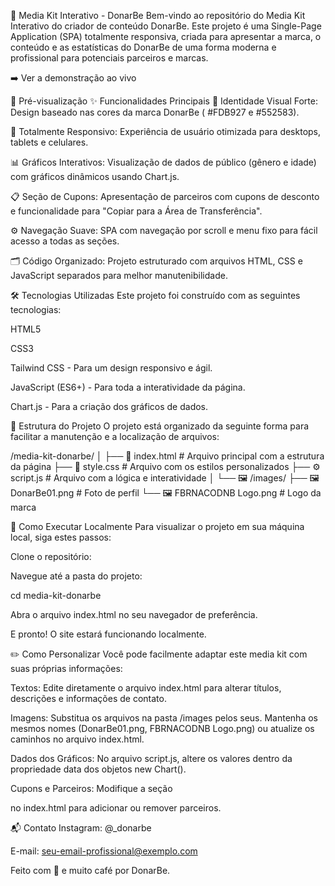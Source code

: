 🚀 Media Kit Interativo - DonarBe
Bem-vindo ao repositório do Media Kit Interativo do criador de conteúdo DonarBe. Este projeto é uma Single-Page Application (SPA) totalmente responsiva, criada para apresentar a marca, o conteúdo e as estatísticas do DonarBe de uma forma moderna e profissional para potenciais parceiros e marcas.

➡️ Ver a demonstração ao vivo 

📸 Pré-visualização
✨ Funcionalidades Principais
🎨 Identidade Visual Forte: Design baseado nas cores da marca DonarBe ( #FDB927 e #552583).

📱 Totalmente Responsivo: Experiência de usuário otimizada para desktops, tablets e celulares.

📊 Gráficos Interativos: Visualização de dados de público (gênero e idade) com gráficos dinâmicos usando Chart.js.

📋 Seção de Cupons: Apresentação de parceiros com cupons de desconto e funcionalidade para "Copiar para a Área de Transferência".

⚙️ Navegação Suave: SPA com navegação por scroll e menu fixo para fácil acesso a todas as seções.

🗂️ Código Organizado: Projeto estruturado com arquivos HTML, CSS e JavaScript separados para melhor manutenibilidade.

🛠️ Tecnologias Utilizadas
Este projeto foi construído com as seguintes tecnologias:

HTML5

CSS3

Tailwind CSS - Para um design responsivo e ágil.

JavaScript (ES6+) - Para toda a interatividade da página.

Chart.js - Para a criação dos gráficos de dados.

📁 Estrutura do Projeto
O projeto está organizado da seguinte forma para facilitar a manutenção e a localização de arquivos:

/media-kit-donarbe/
│
├── 📄 index.html         # Arquivo principal com a estrutura da página
├── 🎨 style.css          # Arquivo com os estilos personalizados
├── ⚙️ script.js          # Arquivo com a lógica e interatividade
│
└── 🖼️ /images/
    ├── 🖼️ DonarBe01.png          # Foto de perfil
    └── 🖼️ FBRNACODNB Logo.png  # Logo da marca

🚀 Como Executar Localmente
Para visualizar o projeto em sua máquina local, siga estes passos:

Clone o repositório:

Navegue até a pasta do projeto:

cd media-kit-donarbe

Abra o arquivo index.html no seu navegador de preferência.

E pronto! O site estará funcionando localmente.

✏️ Como Personalizar
Você pode facilmente adaptar este media kit com suas próprias informações:

Textos: Edite diretamente o arquivo index.html para alterar títulos, descrições e informações de contato.

Imagens: Substitua os arquivos na pasta /images pelos seus. Mantenha os mesmos nomes (DonarBe01.png, FBRNACODNB Logo.png) ou atualize os caminhos no arquivo index.html.

Dados dos Gráficos: No arquivo script.js, altere os valores dentro da propriedade data dos objetos new Chart().

Cupons e Parceiros: Modifique a seção <section id="cupons"> no index.html para adicionar ou remover parceiros.

📬 Contato
Instagram: @_donarbe

E-mail: seu-email-profissional@exemplo.com

Feito com 💜 e muito café por DonarBe.